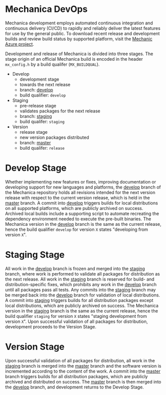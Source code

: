 Mechanica DevOps
=================

Mechanica development employs automated continuous integration and 
continuous delivery (CI/CD) to rapidly and reliably deliver the latest 
features for use by the general public. 
To download recent release and development builds and review build status 
by supported platform, visit the 
[Mechanic Azure project](https://dev.azure.com/Mechanica-sim/Mechanica). 

Development and release of Mechanica is divided into three stages. 
The stage origin of an official Mechanica build is encoded in the 
header `mx_config.h` by a build qualifer (`MX_BUILDQUAL`).

* Develop
    * development stage
    * towards the next release
    * branch: [develop](https://github.com/tjsego/mechanica/tree/develop)
    * build qualifier: `develop`
* Staging
    * pre-release stage
    * validates packages for the next release
    * branch: [staging](https://github.com/tjsego/mechanica/tree/staging)
    * build qualifer: `staging`
* Version
    * release stage
    * new version packages distributed
    * branch: [master](https://github.com/tjsego/mechanica/tree/master) 
    * build qualifer: `release`

# Develop Stage #

Whether implementing new features or fixes, improving documentation or 
developing support for new languages and platforms, the 
[develop](https://github.com/tjsego/mechanica/tree/develop) branch 
of the Mechanica repository holds all revisions intended for the next 
version release with respect to the current version release, which is 
held in the [master](https://github.com/tjsego/mechanica) branch. 
A commit into [develop](https://github.com/tjsego/mechanica/tree/develop) 
triggers builds for local distributions on all supported platforms, 
which are publicly archived on success. 
Archived local builds include a supporting script to automate recreating 
the dependency environment needed to execute the pre-built binaries. 
The Mechanica version in the 
[develop](https://github.com/tjsego/mechanica/tree/develop) 
branch is the same as the current release, 
hence the build qualifier `develop` for version `X` states 
"developing from version `X`".

# Staging Stage #

All work in the [develop](https://github.com/tjsego/mechanica/tree/develop) 
branch is frozen and merged into the 
[staging](https://github.com/tjsego/mechanica/tree/staging) branch, where 
work is performed to validate all packages for distribution as the 
next release. 
All work in the [staging](https://github.com/tjsego/mechanica/tree/staging) 
branch is reserved for build- and distribution-specific fixes, which 
prohibits any work in the 
[develop](https://github.com/tjsego/mechanica/tree/develop) branch 
until all packages pass all tests. 
Any commits into the [staging](https://github.com/tjsego/mechanica/tree/staging) 
branch may be merged back into the 
[develop](https://github.com/tjsego/mechanica/tree/develop) branch for 
validation of local distributions. 
A commit into [staging](https://github.com/tjsego/mechanica/tree/staging) 
triggers builds for all distribution packages except local distributions, 
which are publicly archived on success.
The Mechanica version in the 
[staging](https://github.com/tjsego/mechanica/tree/staging) branch 
is the same as the current release, 
hence the build qualifier `staging` for version `X` states 
"staging development from version `X`".
Upon successful validation of all packages for distribution, 
development proceeds to the Version Stage.

# Version Stage #

Upon successful validation of all packages for distribution, 
all work in the 
[staging](https://github.com/tjsego/mechanica/tree/staging) branch 
is merged into the 
[master](https://github.com/tjsego/mechanica/tree/master) branch 
and the software version is incremented according to the content of the work. 
A commit into the [master](https://github.com/tjsego/mechanica/tree/master) branch 
triggers builds for all distribution packages, 
which are publicly archived and distributed on success.
The [master](https://github.com/tjsego/mechanica/tree/master) branch is then 
merged into the [develop](https://github.com/tjsego/mechanica/tree/develop) 
branch, and development returns to the Develop Stage. 
